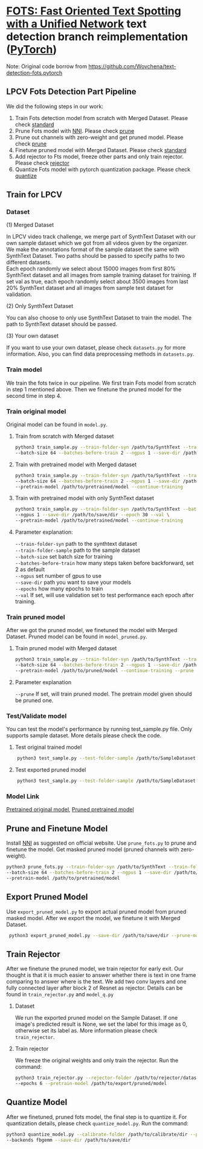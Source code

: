 # [FOTS: Fast Oriented Text Spotting with a Unified Network](https://arxiv.org/abs/1801.01671) text detection branch reimplementation ([PyTorch](https://pytorch.org/))

Note: Original code borrow from https://github.com/Wovchena/text-detection-fots.pytorch

## LPCV Fots Detection Part Pipeline

We did the following steps in our work:
1. Train Fots detection model from scratch with Merged Dataset. Please check [standard](./standard)
2. Prune Fots model with [NNI](https://github.com/microsoft/nni). Please check [prune](./prune)
3. Prune out channels with zero-weight and get pruned model. Please check [prune](./prune)
4. Finetune pruned model with Merged Dataset. Please check [standard](./standard)
5. Add rejector to Fts model, freeze other parts and only train rejector. Please check [rejector](./rejector)
5. Quantize Fots model with pytorch quantization package. Please check [quantize](./quantize)

## Train for LPCV
### Dataset

(1) Merged Dataset

In LPCV video track challenge, we merge part of SynthText Dataset with our own sample dataset which we got from all videos given by the organizer. We make the annotations format of the sample dataset the same with SynthText Dataset. Two paths should be passed to specify paths to two different datasets. <br>
Each epoch randomly we select about 15000 images from first 80% SynthText dataset and all images from sample training dataset for training.
If set val as true, each epoch randomly select about 3500 images from last 20% SynthText dataset and all images from sample test dataset for validation.

(2) Only SynthText Dataset

You can also choose to only use SynthText Dataset to train the model. The path to SynthText dataset should be passed. 

(3) Your own dataset

If you want to use your own dataset, please check ```datasets.py``` for more information. Also, you can find data preprocessing methods in ```datasets.py```. 

### Train model

We train the fots twice in our pipeline. We first train Fots model from scratch in step 1 mentioned above. Then we finetune the pruned model for the second time in step 4. 

### Train original model
Original model can be found in ```model.py```. 
1. Train from scratch with Merged dataset 
    ```sh
    python3 train_sample.py --train-folder-syn /path/to/SynthText --train-folder-sample /path/to/SampleDataset \
    --batch-size 64 --batches-before-train 2 --ngpus 1 --save-dir /path/to/save/dir --epoch 30 --val
    ```
2. Train with pretrained model with Merged dataset 
    ```sh
    python3 train_sample.py --train-folder-syn /path/to/SynthText --train-folder-sample /path/to/SampleDataset \
    --batch-size 64 --batches-before-train 2 --ngpus 1 --save-dir /path/to/save/dir --epoch 30 --val \
    --pretrain-model /path/to/pretrained/model --continue-training
    ```
3. Train with pretrained model with only SynthText dataset 
    ```sh
    python3 train_sample.py --train-folder-syn /path/to/SynthText --batch-size 64 --batches-before-train 2 \
    --ngpus 1 --save-dir /path/to/save/dir --epoch 30 --val \
    --pretrain-model /path/to/pretrained/model --continue-training
    ```
4. Parameter explanation:

    ```--train-folder-syn``` path to the synthtext dataset<br>
    ```--train-folder-sample``` path to the sample dataset<br>
    ```--batch-size``` set batch size for training<br>
    ```--batches-before-train``` how many steps taken before backforward, set 2 as default<br>
    ```--ngpus``` set number of gpus to use<br>
    ```--save-dir``` path you want to save your models<br>
    ```--epochs``` how many epochs to train<br>
    ```--val``` If set, will use validation set to test performance each epoch after training. <br>

### Train pruned model

After we got the pruned model, we finetuned the model with Merged Dataset. Pruned model can be found in ```model_pruned.py```. 

1. Train pruned model with Merged dataset 
    ```sh
    python3 train_sample.py --train-folder-syn /path/to/SynthText --train-folder-sample /path/to/SampleDataset \
    --batch-size 64 --batches-before-train 2 --ngpus 1 --save-dir /path/to/save/dir --epoch 30 --val \
    --pretrain-model /path/to/pruned/model --continue-training --prune 
    ```
2. Parameter explanation

    ```--prune``` If set, will train pruned model. The pretrain model given should be pruned one. <br>

    
### Test/Validate model

You can test the model's performance by running test_sample.py file. Only supports sample dataset. More details please check the code.

1. Test original trained model

```sh
    python3 test_sample.py --test-folder-sample /path/to/SampleDataset --batch-size 1 --batches-before-train 1 --pretrain-model /path/to/pretrained/model
```

2. Test exported pruned model

```sh
    python3 test_sample.py --test-folder-sample /path/to/SampleDataset --batch-size 1 --batches-before-train 1 --pretrain-model /path/to/pruned/model --prune
```

### Model Link

[Pretrained original model](https://drive.google.com/file/d/1LTlveonAFBthWphUYNOJDXJE5SCFOhkD/view?usp=sharing), [Pruned pretrained model](https://drive.google.com/file/d/1SFwTCUBmjOrxNpwR8SyGeLeOyEgdLbPu/view?usp=sharing)

## Prune and Finetune Model

Install [NNI](https://github.com/microsoft/nni) as suggested on official website. Use ```prune_fots.py``` to prune and finetune the model. Get masked pruned model (pruned channels with zero-weight). 

```sh
python3 prune_fots.py --train-folder-syn /path/to/SynthText --train-folder-sample /path/to/SampleDataset\
--batch-size 64 --batches-before-train 2 --ngpus 1 --save-dir /path/to/save/dir --epoch 30 --val \
--pretrain-model /path/to/pretrained/model
```

## Export Pruned Model

Use ```export_pruned_model.py``` to export actual pruned model from pruned masked model. After we export the model, we finetune it with Merged Dataset.

```sh
 python3 export_pruned_model.py --save-dir /path/to/save/dir --prune-model /path/to/nni/pruned/model
```

## Train Rejector

After we finetune the pruned model, we train rejector for early exit. Our thought is that it is much easier to answer whether there is text in one frame comparing to answer where is the text. We add two conv layers and one fully connected layer after block 2 of Resnet as rejector. Details can be found in ```train_rejector.py``` and ```model_q.py```

1. Dataset 

    We run the exported pruned model on the Sample Dataset. If one image's predicted result is None, we set the label for this image as 0, otherwise set its label as. More information please check ```train_rejector```.

2. Train rejector

    We freeze the original weights and only train the rejector. Run the command:

    ```sh
    python3 train_rejector.py --rejector-folder /path/to/rejector/dataset --save-dir /path/to/save/dir \
    --epochs 6 --pretrain-model /path/to/export/pruned/model
    ```

## Quantize Model

After we finetuned, pruned fots model, the final step is to quantize it. For quantization details, please check ```quantize_model.py```. Run the command:

```sh
python3 quantize_model.py --calibrate-folder /path/to/calibrate/dir --pretrain-model /path/to/pretrain/model \
--backends fbgemm --save-dir /path/to/save/dir
```

